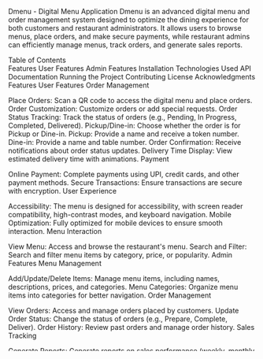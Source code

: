 Dmenu - Digital Menu Application
Dmenu is an advanced digital menu and order management system designed to optimize the dining experience for both customers and restaurant administrators. It allows users to browse menus, place orders, and make secure payments, while restaurant admins can efficiently manage menus, track orders, and generate sales reports.

Table of Contents                                                                                                   
Features
User Features
Admin Features
Installation
Technologies Used
API Documentation
Running the Project
Contributing
License
Acknowledgments
Features
User Features
Order Management

Place Orders: Scan a QR code to access the digital menu and place orders.
Order Customization: Customize orders or add special requests.
Order Status Tracking: Track the status of orders (e.g., Pending, In Progress, Completed, Delivered).
Pickup/Dine-in: Choose whether the order is for Pickup or Dine-in.
Pickup: Provide a name and receive a token number.
Dine-in: Provide a name and table number.
Order Confirmation: Receive notifications about order status updates.
Delivery Time Display: View estimated delivery time with animations.
Payment

Online Payment: Complete payments using UPI, credit cards, and other payment methods.
Secure Transactions: Ensure transactions are secure with encryption.
User Experience

Accessibility: The menu is designed for accessibility, with screen reader compatibility, high-contrast modes, and keyboard navigation.
Mobile Optimization: Fully optimized for mobile devices to ensure smooth interaction.
Menu Interaction

View Menu: Access and browse the restaurant's menu.
Search and Filter: Search and filter menu items by category, price, or popularity.
Admin Features
Menu Management

Add/Update/Delete Items: Manage menu items, including names, descriptions, prices, and categories.
Menu Categories: Organize menu items into categories for better navigation.
Order Management

View Orders: Access and manage orders placed by customers.
Update Order Status: Change the status of orders (e.g., Prepare, Complete, Deliver).
Order History: Review past orders and manage order history.
Sales Tracking

Generate Reports: Generate reports on sales performance (weekly, monthly, yearly).
Product Popularity: Track the popularity of menu items and analyze sales trends.
Administrative Tools

Inventory Management: Manage stock levels and suppliers.
Dynamic Pricing: Set dynamic pricing based on time, stock levels, and events.
Staff Management: Create and manage staff schedules, roles, and tasks.
Analytics and Insights

Customer Feedback Analysis: Collect and analyze customer feedback.
Sales Forecasting: Use historical data to forecast sales.
Heatmaps and Analytics: Track user interactions with the menu to improve design.
Security and Compliance

Data Encryption: Ensure all data, including user and payment information, is encrypted.
Compliance: Adhere to regulations such as GDPR, PCI-DSS.
Integration and Automation

POS Integration: Integrate with existing POS systems for seamless order processing.
Reservation Systems: Integrate with reservation systems for advance bookings.
Backup and Recovery

Backup Strategy: Implement regular backups and recovery plans for data protection.
Legal and Compliance

Terms of Service and Privacy Policy: Develop clear terms of service and privacy policies for legal compliance.
